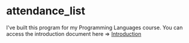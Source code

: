 # attendance_list
I've built this program for my Programming Languages course. You can access the introduction document here => [Introduction](https://github.com/kamil3di/attendance_list/blob/main/Attendance_List_Presentation.pdf)
